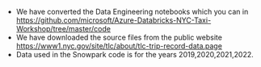 * We have converted the Data Engineering notebooks which you can in https://github.com/microsoft/Azure-Databricks-NYC-Taxi-Workshop/tree/master/code
* We have downloaded the source files from the public website https://www1.nyc.gov/site/tlc/about/tlc-trip-record-data.page
* Data used in the Snowpark code is for the years 2019,2020,2021,2022.
